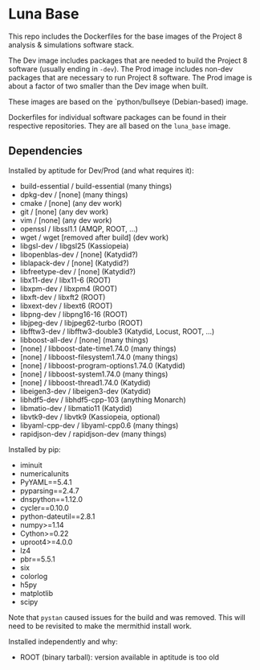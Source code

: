 # Luna Base

This repo includes the Dockerfiles for the base images of the Project 8 analysis & simulations software stack.

The Dev image includes packages that are needed to build the Project 8 software (usually ending in `-dev`).  The Prod image includes non-dev packages that are necessary to run Project 8 software.  The Prod image is about a factor of two smaller than the Dev image when built.

These images are based on the `python/bullseye (Debian-based) image.

Dockerfiles for individual software packages can be found in their respective repositories.  They are all based on the `luna_base` image.

## Dependencies

Installed by aptitude for Dev/Prod (and what requires it):
* build-essential / build-essential (many things)
* dpkg-dev / [none] (many things)
* cmake / [none] (any dev work)
* git / [none] (any dev work)
* vim / [none] (any dev work)
* openssl / libssl1.1 (AMQP, ROOT, ...)
* wget / wget [removed after build] (dev work)
* libgsl-dev / libgsl25 (Kassiopeia)
* libopenblas-dev / [none] (Katydid?)
* liblapack-dev / [none] (Katydid?)
* libfreetype-dev / [none] (Katydid?)
* libx11-dev / libx11-6 (ROOT)
* libxpm-dev / libxpm4 (ROOT)
* libxft-dev / libxft2 (ROOT)
* libxext-dev / libext6 (ROOT)
* libpng-dev / libpng16-16 (ROOT)
* libjpeg-dev / libjpeg62-turbo (ROOT)
* libfftw3-dev / libfftw3-double3 (Katydid, Locust, ROOT, ...)
* libboost-all-dev / [none] (many things)
* [none] / libboost-date-time1.74.0 (many things)
* [none] / libboost-filesystem1.74.0 (many things)
* [none] / libboost-program-options1.74.0 (Katydid)
* [none] / libboost-system1.74.0 (many things)
* [none] / libboost-thread1.74.0 (Katydid)
* libeigen3-dev / libeigen3-dev (Katydid)
* libhdf5-dev / libhdf5-cpp-103 (anything Monarch)
* libmatio-dev / libmatio11 (Katydid)
* libvtk9-dev / libvtk9 (Kassiopeia, optional)
* libyaml-cpp-dev / libyaml-cpp0.6 (many things)
* rapidjson-dev / rapidjson-dev (many things)

Installed by pip:
* iminuit
* numericalunits
* PyYAML==5.4.1
* pyparsing==2.4.7
* dnspython==1.12.0
* cycler==0.10.0
* python-dateutil==2.8.1
* numpy>=1.14
* Cython>=0.22
* uproot4>=4.0.0
* lz4
* pbr==5.5.1
* six
* colorlog
* h5py
* matplotlib
* scipy

Note that `pystan` caused issues for the build and was removed.  This will need to be revisited to make the mermithid install work.

Installed independently and why:
* ROOT (binary tarball): version available in aptitude is too old
